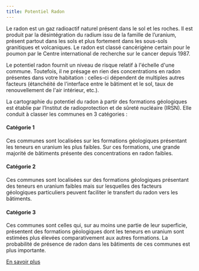 ```yaml
---
title: Potentiel Radon
---
```


Le radon est un gaz radioactif naturel présent dans le sol et les roches. Il est produit par la désintégration du radium issu de la famille de l’uranium, présent partout dans les sols et plus fortement dans les sous-sols granitiques et volcaniques. Le radon est classé cancérigène certain pour le poumon par le Centre international de recherche sur le cancer depuis 1987.

Le potentiel radon fournit un niveau de risque relatif à l'échelle d'une commune. Toutefois, il ne présage en rien des concentrations en radon présentes dans votre habitation : celles-ci dépendent de multiples autres facteurs (étanchéité de l'interface entre le bâtiment et le sol, taux de renouvellement de l'air intérieur, etc.).

La cartographie du potentiel du radon à partir des formations géologiques est établie par l’Institut de radioprotection et de sûreté nucléaire (IRSN). Elle conduit à classer les communes en 3 catégories :

#### Catégorie 1

Ces communes sont localisées sur les formations géologiques présentant les teneurs en uranium les plus faibles. Sur ces formations, une grande majorité de bâtiments présente des concentrations en radon faibles.

#### Catégorie 2

Ces communes sont localisées sur des formations géologiques présentant des teneurs en uranium faibles mais sur lesquelles des facteurs géologiques particuliers peuvent faciliter le transfert du radon vers les bâtiments.

#### Catégorie 3

Ces communes sont celles qui, sur au moins une partie de leur superficie, présentent des formations géologiques dont les teneurs en uranium sont estimées plus élevées comparativement aux autres formations. La probabilité de présence de radon dans les bâtiments de ces communes est plus importante.

[En savoir plus](https://www.irsn.fr/FR/connaissances/Environnement/expertises-radioactivite-naturelle/radon/Pages/5-cartographie-potentiel-radon-commune.aspx#.YZet_vnMK70)
